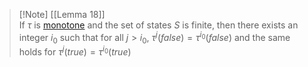 
>[!Note] [[Lemma 18]]  
>If $\tau$ is [monotone](monotone%20functions.md) and the set of states $S$ is finite, then there exists an integer $i_0$ such that for all $j>i_0$, $\tau^j(false)=\tau^{i_0}(false)$ and the same holds for $\tau^j(true)=\tau^{i_0}(true)$
